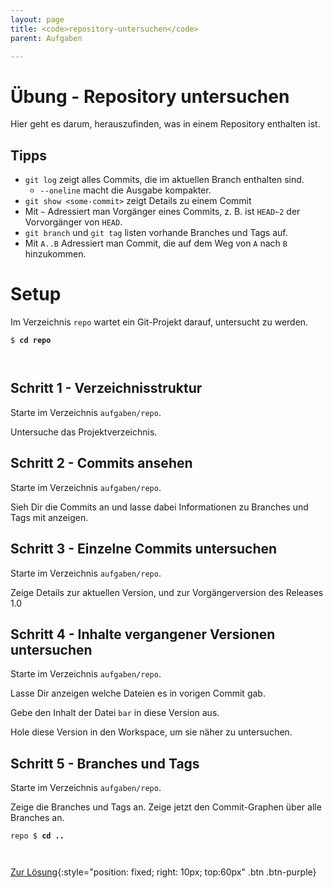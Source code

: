 ```yaml
---
layout: page
title: <code>repository-untersuchen</code>
parent: Aufgaben

---
```

# Übung - Repository untersuchen

Hier geht es darum, herauszufinden, was in einem Repository enthalten ist.

## Tipps

* `git log` zeigt alles Commits, die im aktuellen Branch enthalten sind.
  - `--oneline` macht die Ausgabe kompakter.
* `git show <some-commit>` zeigt Details zu einem Commit
* Mit `~` Adressiert man Vorgänger eines Commits, 
  z. B. ist `HEAD~2` der Vorvorgänger von `HEAD`.
* `git branch` und `git tag` listen vorhande Branches und Tags auf.
* Mit `A..B` Adressiert man Commit, die auf dem Weg
  von `A` nach `B` hinzukommen. 

# Setup

Im Verzeichnis `repo` wartet ein Git-Projekt darauf,
untersucht zu werden. 



<pre><code>$ <b>cd repo</b><br><br><br></code></pre>


## Schritt 1 - Verzeichnisstruktur

Starte im Verzeichnis `aufgaben/repo`.

Untersuche das Projektverzeichnis.

## Schritt 2 - Commits ansehen

Starte im Verzeichnis `aufgaben/repo`.

Sieh Dir die Commits an und lasse dabei Informationen 
zu Branches und Tags mit anzeigen.

## Schritt 3 - Einzelne Commits untersuchen

Starte im Verzeichnis `aufgaben/repo`.

Zeige Details zur aktuellen Version,
und zur Vorgängerversion des Releases 1.0

## Schritt 4 - Inhalte vergangener Versionen untersuchen

Starte im Verzeichnis `aufgaben/repo`.

Lasse Dir anzeigen welche Dateien es in vorigen Commit gab.

Gebe den Inhalt der Datei `bar` in diese Version aus.

Hole diese Version in den Workspace, um sie näher zu untersuchen.

## Schritt 5 - Branches und Tags

Starte im Verzeichnis `aufgaben/repo`.

Zeige die Branches und Tags an.
Zeige jetzt den Commit-Graphen über alle Branches an.


<pre><code>repo $ <b>cd ..</b><br><br><br></code></pre>


[Zur Lösung](loesung-repository-untersuchen.md){:style="position: fixed; right: 10px; top:60px" .btn .btn-purple}

